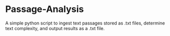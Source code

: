 # Passage-Analysis
A simple python script to ingest text passages stored as .txt files, determine text complexity, and output results as a .txt file.
